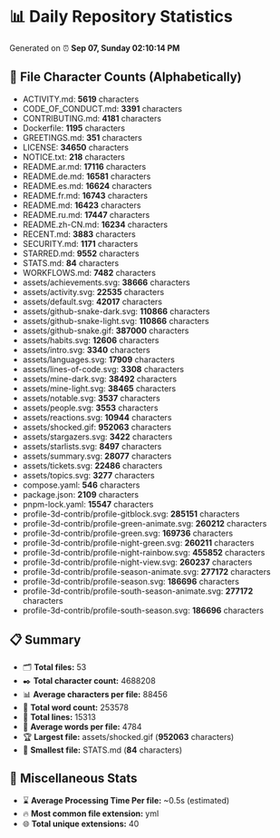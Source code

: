 # 📊 Daily Repository Statistics
Generated on ⏰ **Sep 07, Sunday 02:10:14 PM**

## 📂 File Character Counts (Alphabetically)
- ACTIVITY.md: **5619** characters
- CODE_OF_CONDUCT.md: **3391** characters
- CONTRIBUTING.md: **4181** characters
- Dockerfile: **1195** characters
- GREETINGS.md: **351** characters
- LICENSE: **34650** characters
- NOTICE.txt: **218** characters
- README.ar.md: **17116** characters
- README.de.md: **16581** characters
- README.es.md: **16624** characters
- README.fr.md: **16743** characters
- README.md: **16423** characters
- README.ru.md: **17447** characters
- README.zh-CN.md: **16234** characters
- RECENT.md: **3883** characters
- SECURITY.md: **1171** characters
- STARRED.md: **9552** characters
- STATS.md: **84** characters
- WORKFLOWS.md: **7482** characters
- assets/achievements.svg: **38666** characters
- assets/activity.svg: **22535** characters
- assets/default.svg: **42017** characters
- assets/github-snake-dark.svg: **110866** characters
- assets/github-snake-light.svg: **110866** characters
- assets/github-snake.gif: **387000** characters
- assets/habits.svg: **12606** characters
- assets/intro.svg: **3340** characters
- assets/languages.svg: **17909** characters
- assets/lines-of-code.svg: **3308** characters
- assets/mine-dark.svg: **38492** characters
- assets/mine-light.svg: **38465** characters
- assets/notable.svg: **3537** characters
- assets/people.svg: **3553** characters
- assets/reactions.svg: **10944** characters
- assets/shocked.gif: **952063** characters
- assets/stargazers.svg: **3422** characters
- assets/starlists.svg: **8497** characters
- assets/summary.svg: **28077** characters
- assets/tickets.svg: **22486** characters
- assets/topics.svg: **3277** characters
- compose.yaml: **546** characters
- package.json: **2109** characters
- pnpm-lock.yaml: **15547** characters
- profile-3d-contrib/profile-gitblock.svg: **285151** characters
- profile-3d-contrib/profile-green-animate.svg: **260212** characters
- profile-3d-contrib/profile-green.svg: **169736** characters
- profile-3d-contrib/profile-night-green.svg: **260211** characters
- profile-3d-contrib/profile-night-rainbow.svg: **455852** characters
- profile-3d-contrib/profile-night-view.svg: **260237** characters
- profile-3d-contrib/profile-season-animate.svg: **277172** characters
- profile-3d-contrib/profile-season.svg: **186696** characters
- profile-3d-contrib/profile-south-season-animate.svg: **277172** characters
- profile-3d-contrib/profile-south-season.svg: **186696** characters

## 📋 Summary
- 🗂️ **Total files:** 53
- ✒️ **Total character count:** 4688208
- 📊 **Average characters per file:** 88456
- 📝 **Total word count:** 253578
- 🧾 **Total lines:** 15313
- 📐 **Average words per file:** 4784
- 🏆 **Largest file:** assets/shocked.gif (**952063** characters)
- 🥉 **Smallest file:** STATS.md (**84** characters)

## 🌟 Miscellaneous Stats
- ⌛ **Average Processing Time Per file:** ~0.5s (estimated)
- 🔥 **Most common file extension:** yml
- 🌐 **Total unique extensions:** 40
